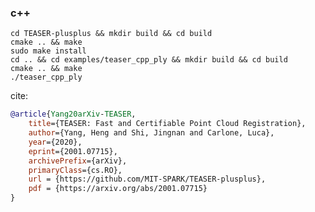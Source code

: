 ### c++

    cd TEASER-plusplus && mkdir build && cd build
    cmake .. && make
    sudo make install
    cd .. && cd examples/teaser_cpp_ply && mkdir build && cd build
    cmake .. && make
    ./teaser_cpp_ply











cite:
```bibtex
@article{Yang20arXiv-TEASER,
    title={TEASER: Fast and Certifiable Point Cloud Registration},
    author={Yang, Heng and Shi, Jingnan and Carlone, Luca},
    year={2020},
    eprint={2001.07715},
    archivePrefix={arXiv},
    primaryClass={cs.RO},
    url = {https://github.com/MIT-SPARK/TEASER-plusplus},
    pdf = {https://arxiv.org/abs/2001.07715}
}
```
